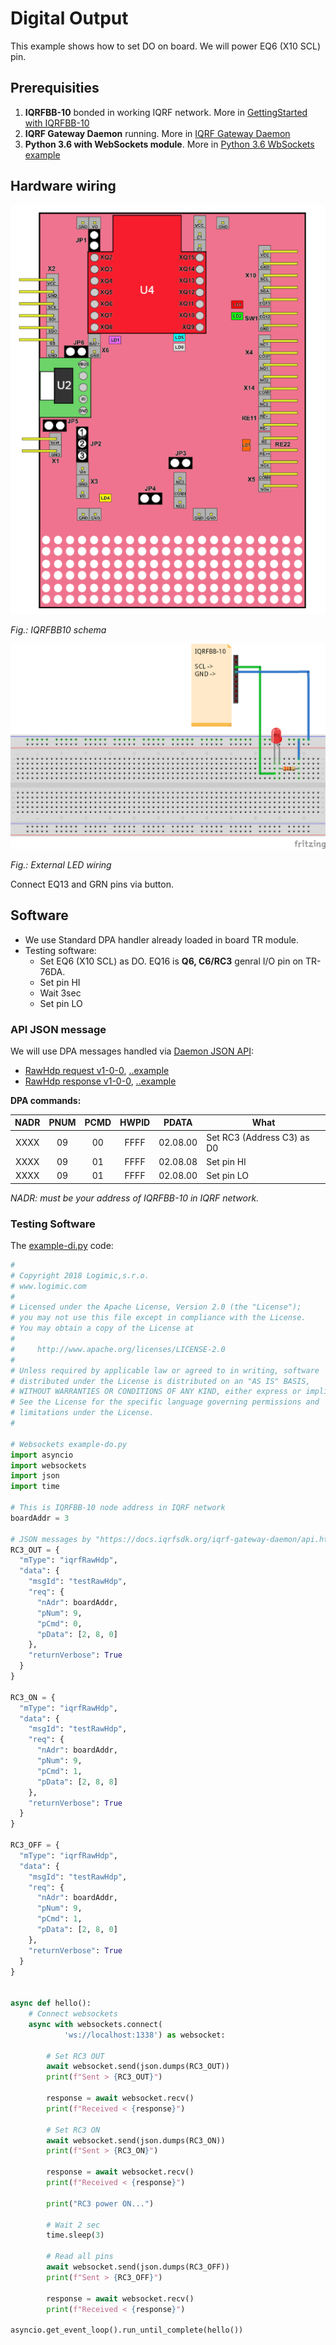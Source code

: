 # Digital Output

This example shows how to set DO on board. We will power EQ6 (X10 SCL) pin.

## Prerequisities

1. **IQRFBB-10** bonded in working IQRF network. More in [GettingStarted with IQRFBB-10](https://github.com/logimic/iqrfboard/wiki)
2. **IQRF Gateway Daemon** running. More in [IQRF Gateway Daemon](https://github.com/logimic/iqrfboard/wiki/Get-IQRF-with-your-software#iqrf-gateway-daemon)
3. **Python 3.6 with WebSockets module**. More in [Python 3.6 WbSockets example](https://github.com/logimic/iqrfboard/wiki/Get-IQRF-with-your-software#python-36-websocket-example)

## Hardware wiring

![](../../files/datasheet/layout.png)

_Fig.: IQRFBB10 schema_

![](example-do_bb.png)

_Fig.: External LED wiring_

Connect EQ13 and GRN pins via button.

## Software

* We use Standard DPA handler already loaded in board TR module.
* Testing software:
  - Set EQ6 (X10 SCL) as DO. EQ16 is **Q6, C6/RC3** genral I/O pin on TR-76DA.
  - Set pin HI
  - Wait 3sec
  - Set pin LO

### API JSON message

We will use DPA messages handled via [Daemon JSON API](https://docs.iqrfsdk.org/iqrf-gateway-daemon/):

* [RawHdp request  v1-0-0](https://apidocs.iqrf.org/iqrf-gateway-daemon/json/#iqrf/iqrfRawHdp-request-1-0-0.json), [..example](https://apidocs.iqrf.org/iqrf-gateway-daemon/json/iqrf/examples/iqrfRawHdp-request-1-0-0-example.json)
* [RawHdp response  v1-0-0](https://apidocs.iqrf.org/iqrf-gateway-daemon/json/#iqrf/iqrfRawHdp-response-1-0-0.json), [..example](https://apidocs.iqrf.org/iqrf-gateway-daemon/json/iqrf/examples/iqrfRawHdp-response-1-0-0-example.json)

**DPA commands:**

| NADR | PNUM | PCMD | HWPID |  PDATA   | What                       |
|:----:|:----:|:----:|:-----:|:--------:| -------------------------- |
| XXXX |  09  |  00  | FFFF  | 02.08.00 | Set RC3 (Address C3) as D0 |
| XXXX |  09  |  01  | FFFF  | 02.08.08 | Set pin HI                 |
| XXXX |  09  |  01  | FFFF  | 02.08.00 | Set pin LO                 |

_NADR: must be your address of IQRFBB-10 in IQRF network._

### Testing Software

The [example-di.py](example-di.py) code:

```py
#
# Copyright 2018 Logimic,s.r.o.
# www.logimic.com
#
# Licensed under the Apache License, Version 2.0 (the "License");
# you may not use this file except in compliance with the License.
# You may obtain a copy of the License at
#
#     http://www.apache.org/licenses/LICENSE-2.0
#
# Unless required by applicable law or agreed to in writing, software
# distributed under the License is distributed on an "AS IS" BASIS,
# WITHOUT WARRANTIES OR CONDITIONS OF ANY KIND, either express or implied.
# See the License for the specific language governing permissions and
# limitations under the License.
#

# Websockets example-do.py
import asyncio
import websockets
import json
import time

# This is IQRFBB-10 node address in IQRF network
boardAddr = 3

# JSON messages by "https://docs.iqrfsdk.org/iqrf-gateway-daemon/api.html"
RC3_OUT = {
  "mType": "iqrfRawHdp",
  "data": {
    "msgId": "testRawHdp",
    "req": {
      "nAdr": boardAddr,
      "pNum": 9,
      "pCmd": 0,
      "pData": [2, 8, 0]
    },
    "returnVerbose": True
  }
}

RC3_ON = {
  "mType": "iqrfRawHdp",
  "data": {
    "msgId": "testRawHdp",
    "req": {
      "nAdr": boardAddr,
      "pNum": 9,
      "pCmd": 1,
      "pData": [2, 8, 8]
    },
    "returnVerbose": True
  }
}

RC3_OFF = {
  "mType": "iqrfRawHdp",
  "data": {
    "msgId": "testRawHdp",
    "req": {
      "nAdr": boardAddr,
      "pNum": 9,
      "pCmd": 1,
      "pData": [2, 8, 0]
    },
    "returnVerbose": True
  }
}


async def hello():
    # Connect websockets
    async with websockets.connect(
            'ws://localhost:1338') as websocket:            

        # Set RC3 OUT
        await websocket.send(json.dumps(RC3_OUT))
        print(f"Sent > {RC3_OUT}")

        response = await websocket.recv()
        print(f"Received < {response}")

        # Set RC3 ON
        await websocket.send(json.dumps(RC3_ON))
        print(f"Sent > {RC3_ON}")        

        response = await websocket.recv()
        print(f"Received < {response}")         

        print("RC3 power ON...")

        # Wait 2 sec
        time.sleep(3)          

        # Read all pins
        await websocket.send(json.dumps(RC3_OFF))
        print(f"Sent > {RC3_OFF}")        

        response = await websocket.recv()
        print(f"Received < {response}")       

asyncio.get_event_loop().run_until_complete(hello())
```
